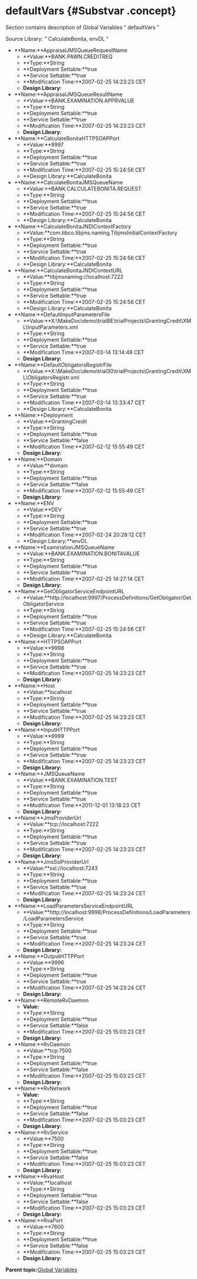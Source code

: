 # defaultVars {#Substvar .concept}

Section contains description of Global Variables " defaultVars "

Source Library: " CalculateBonita, envDL "

-   **Name:**AppraisalJMSQueueRequestName
    -   **Value:**BANK.PAWN.CREDITREQ
    -   **Type:**String
    -   **Deployment Settable:**true
    -   **Service Settable:**true
    -   **Modification Time:**2007-02-25 14:23:23 CET
    -   **Design Library:**
-   **Name:**AppraisalJMSQueueResultName
    -   **Value:**BANK.EXAMINATION.APPRVALUE
    -   **Type:**String
    -   **Deployment Settable:**true
    -   **Service Settable:**true
    -   **Modification Time:**2007-02-25 14:23:23 CET
    -   **Design Library:**
-   **Name:**CalculateBonitaHTTPSOAPPort
    -   **Value:**9997
    -   **Type:**String
    -   **Deployment Settable:**true
    -   **Service Settable:**true
    -   **Modification Time:**2007-02-25 15:24:56 CET
    -   **Design Library:**CalculateBonita
-   **Name:**CalculateBonitaJMSQueueName
    -   **Value:**BANK.CALCULATEBONITA.REQUEST
    -   **Type:**String
    -   **Deployment Settable:**true
    -   **Service Settable:**true
    -   **Modification Time:**2007-02-25 15:24:56 CET
    -   **Design Library:**CalculateBonita
-   **Name:**CalculateBonitaJNDIContextFactory
    -   **Value:**com.tibco.tibjms.naming.TibjmsInitialContextFactory
    -   **Type:**String
    -   **Deployment Settable:**true
    -   **Service Settable:**true
    -   **Modification Time:**2007-02-25 15:24:56 CET
    -   **Design Library:**CalculateBonita
-   **Name:**CalculateBonitaJNDIContextURL
    -   **Value:**tibjmsnaming://localhost:7222
    -   **Type:**String
    -   **Deployment Settable:**true
    -   **Service Settable:**true
    -   **Modification Time:**2007-02-25 15:24:56 CET
    -   **Design Library:**CalculateBonita
-   **Name:**DefaultInputParametersFile
    -   **Value:**X:\\MakeDoc\\demo\\trialBE\\trialProjects\\GrantingCredit\\XML\\InputParameters.xml
    -   **Type:**String
    -   **Deployment Settable:**true
    -   **Service Settable:**true
    -   **Modification Time:**2007-03-14 13:14:49 CET
    -   **Design Library:**
-   **Name:**DefaultObligatorsRegistrFile
    -   **Value:**X:\\MakeDoc\\demo\\trial30\\trialProjects\\GrantingCredit\\XML\\ObligatorsRegistr.xml
    -   **Type:**String
    -   **Deployment Settable:**true
    -   **Service Settable:**true
    -   **Modification Time:**2007-03-14 13:33:47 CET
    -   **Design Library:**CalculateBonita
-   **Name:**Deployment
    -   **Value:**GrantingCredit
    -   **Type:**String
    -   **Deployment Settable:**true
    -   **Service Settable:**false
    -   **Modification Time:**2007-02-12 15:55:49 CET
    -   **Design Library:**
-   **Name:**Domain
    -   **Value:**domain
    -   **Type:**String
    -   **Deployment Settable:**true
    -   **Service Settable:**false
    -   **Modification Time:**2007-02-12 15:55:49 CET
    -   **Design Library:**
-   **Name:**ENV
    -   **Value:**DEV
    -   **Type:**String
    -   **Deployment Settable:**true
    -   **Service Settable:**true
    -   **Modification Time:**2007-02-24 20:28:12 CET
    -   **Design Library:**envDL
-   **Name:**ExaminationJMSQueueName
    -   **Value:**BANK.EXAMINATION.BONITAVALUE
    -   **Type:**String
    -   **Deployment Settable:**true
    -   **Service Settable:**true
    -   **Modification Time:**2007-02-25 14:27:14 CET
    -   **Design Library:**
-   **Name:**GetObligatorServiceEndpointURL
    -   **Value:**http://localhost:9997/ProcessDefinitions/GetObligator/GetObligatorService
    -   **Type:**String
    -   **Deployment Settable:**true
    -   **Service Settable:**true
    -   **Modification Time:**2007-02-25 15:24:56 CET
    -   **Design Library:**CalculateBonita
-   **Name:**HTTPSOAPPort
    -   **Value:**9998
    -   **Type:**String
    -   **Deployment Settable:**true
    -   **Service Settable:**true
    -   **Modification Time:**2007-02-25 14:23:23 CET
    -   **Design Library:**
-   **Name:**Host
    -   **Value:**localhost
    -   **Type:**String
    -   **Deployment Settable:**true
    -   **Service Settable:**true
    -   **Modification Time:**2007-02-25 14:23:23 CET
    -   **Design Library:**
-   **Name:**InputHTTPPort
    -   **Value:**9999
    -   **Type:**String
    -   **Deployment Settable:**true
    -   **Service Settable:**true
    -   **Modification Time:**2007-02-25 14:23:23 CET
    -   **Design Library:**
-   **Name:**JMSQueueName
    -   **Value:**BANK.EXAMINATION.TEST
    -   **Type:**String
    -   **Deployment Settable:**true
    -   **Service Settable:**true
    -   **Modification Time:**2011-12-01 13:18:23 CET
    -   **Design Library:**
-   **Name:**JmsProviderUrl
    -   **Value:**tcp://localhost:7222
    -   **Type:**String
    -   **Deployment Settable:**true
    -   **Service Settable:**true
    -   **Modification Time:**2007-02-25 14:23:23 CET
    -   **Design Library:**
-   **Name:**JmsSslProviderUrl
    -   **Value:**ssl://localhost:7243
    -   **Type:**String
    -   **Deployment Settable:**true
    -   **Service Settable:**true
    -   **Modification Time:**2007-02-25 14:23:24 CET
    -   **Design Library:**
-   **Name:**LoadParametersServiceEndpointURL
    -   **Value:**http://localhost:9998/ProcessDefinitions/LoadParameters/LoadParametersService
    -   **Type:**String
    -   **Deployment Settable:**true
    -   **Service Settable:**true
    -   **Modification Time:**2007-02-25 14:23:24 CET
    -   **Design Library:**
-   **Name:**OutputHTTPPort
    -   **Value:**9996
    -   **Type:**String
    -   **Deployment Settable:**true
    -   **Service Settable:**true
    -   **Modification Time:**2007-02-25 14:23:24 CET
    -   **Design Library:**
-   **Name:**RemoteRvDaemon
    -   **Value:**
    -   **Type:**String
    -   **Deployment Settable:**true
    -   **Service Settable:**false
    -   **Modification Time:**2007-02-25 15:03:23 CET
    -   **Design Library:**
-   **Name:**RvDaemon
    -   **Value:**tcp:7500
    -   **Type:**String
    -   **Deployment Settable:**true
    -   **Service Settable:**false
    -   **Modification Time:**2007-02-25 15:03:23 CET
    -   **Design Library:**
-   **Name:**RvNetwork
    -   **Value:**
    -   **Type:**String
    -   **Deployment Settable:**true
    -   **Service Settable:**false
    -   **Modification Time:**2007-02-25 15:03:23 CET
    -   **Design Library:**
-   **Name:**RvService
    -   **Value:**7500
    -   **Type:**String
    -   **Deployment Settable:**true
    -   **Service Settable:**false
    -   **Modification Time:**2007-02-25 15:03:23 CET
    -   **Design Library:**
-   **Name:**RvaHost
    -   **Value:**localhost
    -   **Type:**String
    -   **Deployment Settable:**true
    -   **Service Settable:**false
    -   **Modification Time:**2007-02-25 15:03:23 CET
    -   **Design Library:**
-   **Name:**RvaPort
    -   **Value:**7600
    -   **Type:**String
    -   **Deployment Settable:**true
    -   **Service Settable:**false
    -   **Modification Time:**2007-02-25 15:03:23 CET
    -   **Design Library:**

**Parent topic:**[Global Variables](../../../../../../modules/demo_Enterprise/dita/projects/GrantingCredit/common/substvar.md)

